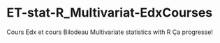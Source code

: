 # ET-stat-R_Multivariat-EdxCourses
Cours Edx et cours Bilodeau Multivariate statistics with R
Ça progresse!
